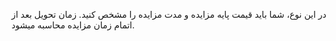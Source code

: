 در این نوع، شما باید قیمت پایه مزایده و مدت مزایده را مشخص کنید. زمان تحویل بعد از اتمام زمان مزایده محاسبه میشود.